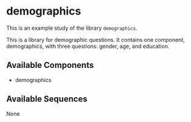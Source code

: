 
# demographics



This is an example study of the library `demographics`.

This is a library for demographic questions. It contains one component, demographics, with three questions: gender, age, and education.









## Available Components

- demographics

## Available Sequences

None


